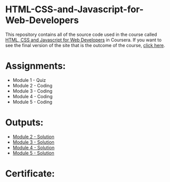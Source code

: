 # HTML-CSS-and-Javascript-for-Web-Developers

This repository contains all of the source code used in the course called [HTML, CSS and Javascript for Web Developers](https://www.coursera.org/learn/html-css-javascript-for-web-developers) in Coursera.
If you want to see the final version of the site that is the outcome of the course, [click here](https://dariomejia.github.io/HTML-CSS-and-JavaScript-for-Web-Developers/site/index.html).

# Assignments:

* Module 1 - Quiz 
* Module 2 - Coding
* Module 3 - Coding
* Module 4 - Coding
* Module 5 - Coding


# Outputs:

* [Module 2 - Solution](https://dariomejia.github.io/HTML-CSS-and-JavaScript-for-Web-Developers/assignments/module2-solution/index.html)
* [Module 3 - Solution](https://dariomejia.github.io/HTML-CSS-and-JavaScript-for-Web-Developers/assignments/module3-solution/index.html)
* [Module 4 - Solution](https://dariomejia.github.io/HTML-CSS-and-JavaScript-for-Web-Developers/assignments/module4-solution/index.html)
* [Module 5 - Solution](https://dariomejia.github.io/HTML-CSS-and-JavaScript-for-Web-Developers/assignments/module5-solution/index.html)

# Certificate:
